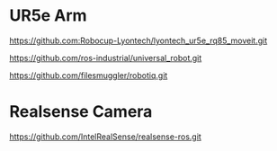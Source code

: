 
# UR5e Arm

https://github.com:Robocup-Lyontech/lyontech_ur5e_rq85_moveit.git

https://github.com/ros-industrial/universal_robot.git

https://github.com/filesmuggler/robotiq.git


# Realsense Camera

https://github.com/IntelRealSense/realsense-ros.git